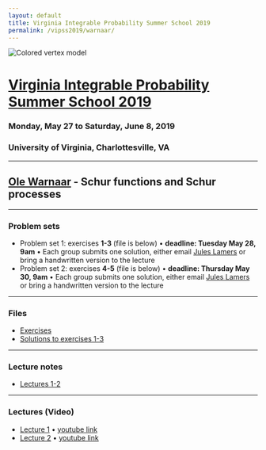 ```yaml
---
layout: default
title: Virginia Integrable Probability Summer School 2019
permalink: /vipss2019/warnaar/
---
```


<img src="{{site.url}}/img/color-vertex.jpg" style="max-width:100%" alt="Colored vertex model">

# <a href="{{site.url}}/vipss2019/">Virginia Integrable Probability Summer School 2019</a>

### Monday, May 27 to Saturday, June 8, 2019

### University of Virginia, Charlottesville, VA

---

## <a href="https://people.smp.uq.edu.au/OleWarnaar/">Ole Warnaar</a> - Schur functions and Schur processes

---

### Problem sets

- Problem set 1: exercises **1-3** (file is below) &bull; **deadline: Tuesday May 28, 9am** &bull; Each group submits one solution, either email [Jules Lamers](mailto:jules.l@unimelb.edu.au) or bring a handwritten version to the lecture
- Problem set 2: exercises **4-5** (file is below) &bull; **deadline: Thursday May 30, 9am** &bull; Each group submits one solution, either email [Jules Lamers](mailto:jules.l@unimelb.edu.au) or bring a handwritten version to the lecture


---

### Files

- [Exercises]({{site.url}}/vipss2019/warnaar/exercises_on_symmetric_functions.pdf)
- [Solutions to exercises 1-3]({{site.url}}/vipss2019/warnaar/Solutions_1-3.pdf)

--- 

### Lecture notes

- [Lectures 1-2]({{site.url}}/vipss2019/warnaar/lec1_2.pdf)

---

### Lectures (Video)

- [Lecture 1](http://vipss19-lect.s3-website-us-east-1.amazonaws.com/Warnaar-1.mp4) &bull; [youtube link](https://youtu.be/_Fodz07PqXo)
- [Lecture 2](http://vipss19-lect.s3-website-us-east-1.amazonaws.com/Warnaar-2.mp4) &bull; [youtube link](https://youtu.be/Y0r6iXd4E4E)
